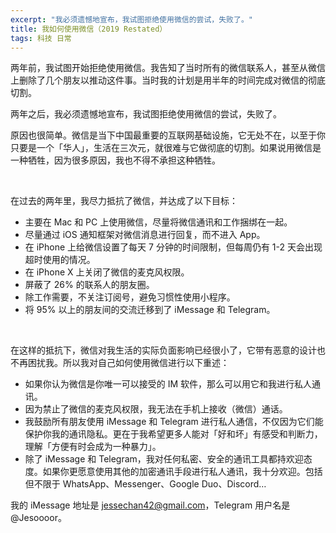 ```yaml
---
excerpt: "我必须遗憾地宣布，我试图拒绝使用微信的尝试，失败了。"
title: 我如何使用微信（2019 Restated）
tags: 科技 日常
---
```


两年前，我试图开始拒绝使用微信。我告知了当时所有的微信联系人，甚至从微信上删除了几个朋友以推动这件事。当时我的计划是用半年的时间完成对微信的彻底切割。

两年之后，我必须遗憾地宣布，我试图拒绝使用微信的尝试，失败了。

原因也很简单。微信是当下中国最重要的互联网基础设施，它无处不在，以至于你只要是一个「华人」，生活在三次元，就很难与它做彻底的切割。如果说用微信是一种牺牲，因为很多原因，我也不得不承担这种牺牲。

<br>

在过去的两年里，我尽力抵抗了微信，并达成了以下目标：

- 主要在 Mac 和 PC 上使用微信，尽量将微信通讯和工作捆绑在一起。
- 尽量通过 iOS 通知框架对微信消息进行回复，而不进入 App。
- 在 iPhone 上给微信设置了每天 7 分钟的时间限制，但每周仍有 1-2 天会出现超时使用的情况。
- 在 iPhone X 上关闭了微信的麦克风权限。
- 屏蔽了 26% 的联系人的朋友圈。
- 除工作需要，不关注订阅号，避免习惯性使用小程序。
- 将 95% 以上的朋友间的交流迁移到了 iMessage 和 Telegram。

<br>

在这样的抵抗下，微信对我生活的实际负面影响已经很小了，它带有恶意的设计也不再困扰我。所以我对自己如何使用微信进行以下重述：

- 如果你认为微信是你唯一可以接受的 IM 软件，那么可以用它和我进行私人通讯。
- 因为禁止了微信的麦克风权限，我无法在手机上接收（微信）通话。
- 我鼓励所有朋友使用 iMessage 和 Telegram 进行私人通信，不仅因为它们能保护你我的通讯隐私。更在于我希望更多人能对「好和坏」有感受和判断力，理解「方便有时会成为一种暴力」。
- 除了 iMessage 和 Telegram，我对任何私密、安全的通讯工具都持欢迎态度。如果你更愿意使用其他的加密通讯手段进行私人通讯，我十分欢迎。包括但不限于 WhatsApp、Messenger、Google Duo、Discord…

我的 iMessage 地址是 jessechan42@gmail.com，Telegram 用户名是 @Jesoooor。